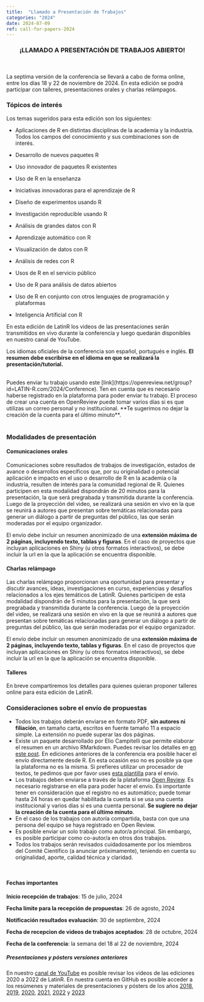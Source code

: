 ```yaml
---
title:  "Llamado a Presentación de Trabajos"
categories: "2024"
date: 2024-07-09
ref: call-for-papers-2024
---
```


<h3><center>¡LLAMADO A PRESENTACIÓN DE TRABAJOS ABIERTO!</center></h3>

<br> <br> La septima versión de la conferencia se llevará a cabo de forma online, entre los días 18 y 22 de noviembre de 2024. En esta edición
se podrá participar con talleres, presentaciones orales y charlas relámpagos.


### Tópicos de interés

Los temas sugeridos para esta edición son los siguientes:

-   Aplicaciones de R en distintas disciplinas de la academia y la
    industria. Todos los campos del conocimiento y sus combinaciones son
    de interés.

-   Desarrollo de nuevos paquetes R

-   Uso innovador de paquetes R existentes

-   Uso de R en la enseñanza

-   Iniciativas innovadoras para el aprendizaje de R

-   Diseño de experimentos usando R

-   Investigación reproducible usando R

-   Análisis de grandes datos con R

-   Aprendizaje automático con R

-   Visualización de datos con R

-   Análisis de redes con R

-   Usos de R en el servicio público

-   Uso de R para análisis de datos abiertos

-   Uso de R en conjunto con otros lenguajes de programación y
    plataformas
    
-   Inteligencia Artificial con R 

En esta edición de LatinR los videos de las presentaciones serán transmitidos en vivo durante la conferencia y luego quedarán disponibles en nuestro canal de YouTube. 

Los idiomas oficiales de la conferencia son español, portugués e inglés. **El resumen debe escribirse en el idioma en que se realizará la presentación/tutorial.**

<br>

<div class="boxBorder">
Puedes enviar tu trabajo usando este [link](https://openreview.net/group?id=LATIN-R.com/2024/Conference).
Ten en cuenta que es necesario haberse registrado en la plataforma para poder enviar tu trabajo. El proceso de crear una cuenta en OpenReview puede tomar varios días si es que utilizas un correo personal y no institucional. **Te sugerimos no dejar la creación de la cuenta para el último minuto**.
</div>

<br>

### Modalidades de presentación

#### Comunicaciones orales

Comunicaciones sobre resultados de trabajos de investigación, estados de
avance o desarrollos específicos que, por su originalidad o potencial
aplicación e impacto en el uso o desarrollo de R en la academia o la
industria, resulten de interés para la comunidad regional de R. Quienes 
participen en esta modalidad dispondrán de 20 minutos para la presentación, 
la que será pregrabada y transmitida durante la conferencia. Luego de la 
proyección del video, se realizará una sesión en vivo en la que se reunirá 
a autores que presentan sobre temáticas relacionadas para generar un diálogo 
a partir de preguntas del público, las que serán moderadas por el equipo 
organizador.  <br>

El envío debe incluir un resumen anonimizado de una **extensión máxima de 
2 páginas, incluyendo texto, tablas y figuras**. En el caso de proyectos 
que incluyan aplicaciones en Shiny (u otros formatos interactivos), 
se debe incluir la url en la que la aplicación se encuentra disponible.

#### Charlas relámpago

Las charlas relámpago proporcionan una oportunidad para presentar y
discutir avances, ideas, investigaciones en curso, experiencias y
desafíos relacionados a los ejes temáticos de LatinR. Quienes 
participen de esta modalidad dispondrán de 5 minutos para la 
presentación, la que será pregrabada y transmitida durante 
la conferencia. Luego de la proyección del video, se realizará 
una sesión en vivo en la que se reunirá a autores que presentan 
sobre temáticas relacionadas para generar un diálogo a partir 
de preguntas del público, las que serán moderadas por el 
equipo organizador.  <br> 


El envío debe incluir un resumen anonimizado de una **extensión máxima de 
2 páginas, incluyendo texto, tablas y figuras**. En el caso de proyectos 
que incluyan aplicaciones en Shiny (u otros formatos interactivos), 
se debe incluir la url en la que la aplicación se encuentra disponible. <br>

#### Talleres

En breve compartiremos los detalles para quienes quieran proponer talleres online para esta edición de LatinR.


### Consideraciones sobre el envío de propuestas

-   Todos los trabajos deberán enviarse en formato PDF, **sin autores ni
    filiación**, en tamaño carta, escritos en fuente tamaño 11 a espacio
    simple. La extensión no puede superar las dos páginas.
-   Existe un paquete desarrollado por Elio Campitelli que permite
    elaborar el resumen en un archivo RMarkdown. Puedes revisar los
    detalles en [en este post](https://latinr.org/blog/es/2020-03-03-paquete-latinr.html).
    En ediciones anteriores de la conferencia era posible hacer el envío
    directamente desde R. En esta ocasión eso no es posible ya que la
    plataforma no es la misma. Si prefieres utilizar un procesador de
    textos, te pedimos que por favor uses [esta
    plantilla](https://docs.google.com/document/d/1KrPbi2AR5Rcq5fKMkC_yK_9gpez4Fmtz/edit?usp=sharing&ouid=107644076848762167027&rtpof=true&sd=true)
    para el envío.
-   Los trabajos deben enviarse a través de la plataforma [Open
    Review](https://openreview.net/group?id=LATIN-R.com/2024/Conference).
    Es necesario registrarse en ella para poder hacer el envío. Es
    importante tener en consideración que el registro no es automático;
    puede tomar hasta 24 horas en quedar habilitada la cuenta si se usa una cuenta institucional y varios días si es una cuenta personal. **Se sugiere no dejar la creación de la cuenta para el último minuto**.
-   En el caso de los trabajos con autoría compartida, basta con que una
    persona del equipo se haya registrado en Open Review.
-   Es posible enviar un solo trabajo como autor/a principal. Sin
    embargo, es posible participar como co-autor/a en otros dos
    trabajos.
-   Todos los trabajos serán revisados cuidadosamente por los miembros
    del Comité Científico (a anunciar próximamente), teniendo en cuenta
    su originalidad, aporte, calidad técnica y claridad.

<br>

#### Fechas importantes

**Inicio recepción de trabajos**: 15 de julio, 2024

**Fecha límite para la recepción de propuestas**: 26 de agosto, 2024

**Notificación resultados evaluación**: 30 de septiembre, 2024

**Fecha de recepcion de videos de trabajos aceptados**: 28 de octubre, 2024

**Fecha de la conferencia**: la semana del 18 al 22 de noviembre, 2024

##### Presentaciones y pósters versiones anteriores

En nuestro [canal de YouTube](https://youtube.com/latinr) es posible
revisar los videos de las ediciones 2020 a 2022 de LatinR. En nuestra
cuenta en GitHub es posible acceder a los resúmenes y materiales de
presentaciones y pósters de los años
[2018](https://github.com/LatinR/presentaciones-LatinR2018),
[2019](https://github.com/LatinR/presentaciones-LatinR2019),
[2020](https://github.com/LatinR/presentaciones-LatinR2020),
[2021](https://github.com/LatinR/presentaciones-LatinR2021), 
[2022](https://github.com/LatinR/presentaciones-LatinR2022) y [2023](https://github.com/LatinR/presentaciones-LatinR2023)
